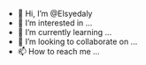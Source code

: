 - 👋 Hi, I’m @Elsyedaly
- 👀 I’m interested in ...
- 🌱 I’m currently learning ...
- 💞️ I’m looking to collaborate on ...
- 📫 How to reach me ...

<!---
Elsyedaly/Elsyedaly is a ✨ special ✨ repository because its `README.md` (this file) appears on your GitHub profile.
You can click the Preview link to take a look at your changes.
--->
